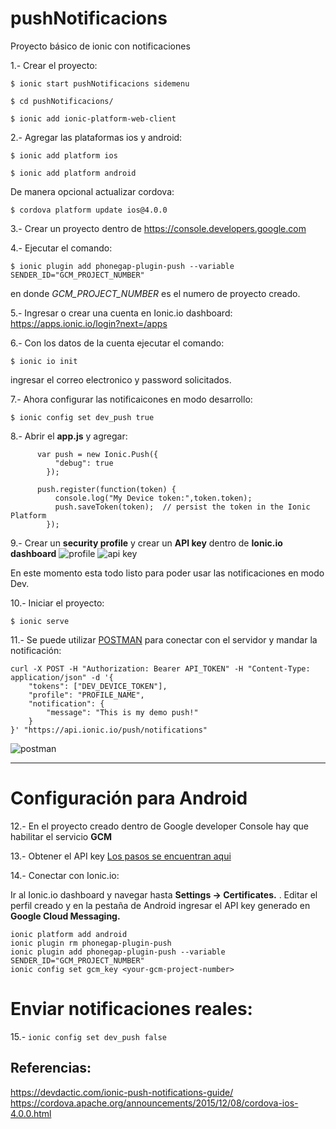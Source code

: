 # pushNotificacions
Proyecto básico de ionic con notificaciones


1.- Crear el proyecto:

`$ ionic start pushNotificacions sidemenu`

`$ cd pushNotificacions/`

`$ ionic add ionic-platform-web-client`

2.- Agregar las plataformas ios y android:

`$ ionic add platform ios`

`$ ionic add platform android`

De manera opcional actualizar cordova:

`$ cordova platform update ios@4.0.0`

3.- Crear un proyecto dentro de https://console.developers.google.com

4.- Ejecutar el comando:

`$ ionic plugin add phonegap-plugin-push --variable SENDER_ID="GCM_PROJECT_NUMBER"`

en donde *GCM_PROJECT_NUMBER* es el numero de proyecto creado.

5.- Ingresar o crear una cuenta en Ionic.io dashboard: https://apps.ionic.io/login?next=/apps

6.- Con los datos de la cuenta ejecutar el comando:

`$ ionic io init`

ingresar el correo electronico y password solicitados.

7.- Ahora configurar las notificaicones en modo desarrollo:

`$ ionic config set dev_push true`

8.- Abrir el **app.js** y agregar:

``` 
	  var push = new Ionic.Push({
	      "debug": true
	    });

	  push.register(function(token) {
	      console.log("My Device token:",token.token);
	      push.saveToken(token);  // persist the token in the Ionic Platform
	    });
```

9.- Crear un **security profile** y crear un  **API key** dentro de  **Ionic.io dashboard** 
![profile](https://devdactic.com/wp-content/uploads/2016/04/ionic-security-profile.png)
![api key](https://devdactic.com/wp-content/uploads/2016/04/ionic-api-token.png)

En este momento esta todo listo para poder usar las notificaciones en modo Dev.

10.- Iniciar el proyecto:

`$ ionic serve`

11.- Se puede utilizar [POSTMAN](https://chrome.google.com/webstore/detail/postman/fhbjgbiflinjbdggehcddcbncdddomop) para conectar con el servidor y mandar la notificación:

```
curl -X POST -H "Authorization: Bearer API_TOKEN" -H "Content-Type: application/json" -d '{
    "tokens": ["DEV_DEVICE_TOKEN"],
    "profile": "PROFILE_NAME",
    "notification": {
        "message": "This is my demo push!"
    }
}' "https://api.ionic.io/push/notifications"
```
![postman](https://devdactic.com/wp-content/uploads/2016/04/postman-push-body-1024x813.png)

***

# Configuración para Android

12.- En el proyecto creado dentro de Google developer Console hay que habilitar el servicio **GCM**

13.- Obtener el API key
[Los pasos se encuentran aqui](http://docs.ionic.io/docs/android-push-profiles)

14.- Conectar con Ionic.io:

Ir al Ionic.io dashboard y navegar hasta **Settings -> Certificates.** . Editar el perfil creado y en la pestaña de Android ingresar el API key generado en **Google Cloud Messaging.**

```
ionic platform add android
ionic plugin rm phonegap-plugin-push
ionic plugin add phonegap-plugin-push --variable SENDER_ID="GCM_PROJECT_NUMBER"
ionic config set gcm_key <your-gcm-project-number>
```

# Enviar notificaciones reales:

15.- `ionic config set dev_push false`

## Referencias:

https://devdactic.com/ionic-push-notifications-guide/
https://cordova.apache.org/announcements/2015/12/08/cordova-ios-4.0.0.html
